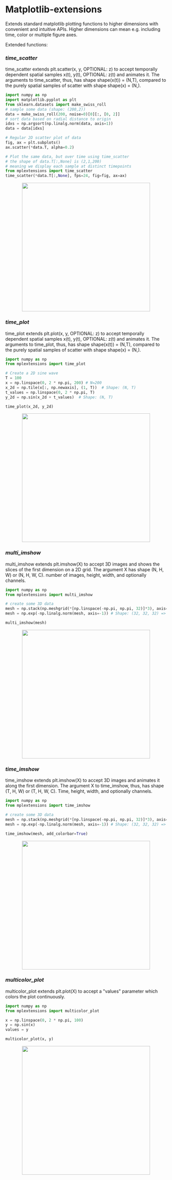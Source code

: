 # Matplotlib-extensions

Extends standard matplotlib plotting functions to higher dimensions with convenient and intuitive APIs. Higher dimensions can mean e.g. including time, color or multiple figure axes.

Extended functions:

### _time_scatter_
time_scatter extends plt.scatter(x, y, OPTIONAL: z) to accept temporally dependent spatial samples x(t), y(t), OPTIONAL: z(t) and animates it. The arguments to time_scatter, thus, has shape shape(x(t)) = (N,T), compared to the purely spatial samples of scatter with shape shape(x) = (N,).

```python
import numpy as np
import matplotlib.pyplot as plt
from sklearn.datasets import make_swiss_roll
# sample some data (shape: (200,2))
data = make_swiss_roll(200, noise=0)[0][:, [0, 2]]
# sort data based on radial distance to origin
idxs = np.argsort(np.linalg.norm(data, axis=1))
data = data[idxs]

# Regular 2D scatter plot of data
fig, ax = plt.subplots()
ax.scatter(*data.T, alpha=0.2)

# Plot the same data, but over time using time_scatter
# the shape of data.T[:,None] is (2,1,200)
# meaning we display each sample at distinct timepoints
from mplextensions import time_scatter
time_scatter(*data.T[:,None], fps=24, fig=fig, ax=ax)
```

<div align="center">
    <img src="https://github.com/user-attachments/assets/66467ae5-3b4b-4794-8a26-3c9bde07796c" width="400">
</div>


### _time_plot_
time_plot extends plt.plot(x, y, OPTIONAL: z) to accept temporally dependent spatial samples x(t), y(t), OPTIONAL: z(t) and animates it. The arguments to time_plot, thus, has shape shape(x(t)) = (N,T), compared to the purely spatial samples of scatter with shape shape(x) = (N,).

```python
import numpy as np
from mplextensions import time_plot

# Create a 2D sine wave
T = 100
x = np.linspace(0, 2 * np.pi, 200) # N=200
x_2d = np.tile(x[:, np.newaxis], (1, T))  # Shape: (N, T)
t_values = np.linspace(0, 2 * np.pi, T)
y_2d = np.sin(x_2d + t_values)  # Shape: (N, T)

time_plot(x_2d, y_2d)
```

<div align="center">
    <img src="https://github.com/user-attachments/assets/42006394-e286-49d7-8dd9-93f7aa450dc7" width="400">
</div>



### _multi_imshow_
multi_imshow extends plt.imshow(X) to accept 3D images and shows the slices of the first dimension on a 2D grid. The argument X has shape (N, H, W) or (N, H, W, C). number of images, height, width, and optionally channels.

```python
import numpy as np
from mplextensions import multi_imshow

# create some 3D data
mesh = np.stack(np.meshgrid(*[np.linspace(-np.pi, np.pi, 32)]*3), axis=-1) # Shape: (32, 32, 32, 3)
mesh = np.exp(-np.linalg.norm(mesh, axis=-1)) # Shape: (32, 32, 32) => 3D Gaussian in (T, X, Y)

multi_imshow(mesh)
```

<div align="center">
    <img src="https://github.com/user-attachments/assets/b19cad8b-0ab7-4bc7-af71-3f11e232bf1e" width="400">
</div>



### _time_imshow_
time_imshow extends plt.imshow(X) to accept 3D images and animates it along the first dimension. The argument X to time_imshow, thus, has shape (T, H, W) or (T, H, W, C). Time, height, width, and optionally channels.

```python
import numpy as np
from mplextensions import time_imshow

# create some 3D data
mesh = np.stack(np.meshgrid(*[np.linspace(-np.pi, np.pi, 32)]*3), axis=-1) # Shape: (32, 32, 32, 3)
mesh = np.exp(-np.linalg.norm(mesh, axis=-1)) # Shape: (32, 32, 32) => 3D Gaussian in (T, X, Y)

time_imshow(mesh, add_colorbar=True)
```

<div align="center">
    <img src="https://github.com/user-attachments/assets/2a443d14-d84d-422e-8631-56698dc1110c" width="400">
</div>



### _multicolor_plot_
multicolor_plot extends plt.plot(X) to accept a "values" parameter which colors the plot continuously.

```python
import numpy as np
from mplextensions import multicolor_plot

x = np.linspace(0, 2 * np.pi, 100)
y = np.sin(x)
values = y

multicolor_plot(x, y)
```

<div align="center">
    <img src="https://github.com/user-attachments/assets/4b2c54d3-a533-4c94-b596-a31fc77b6314" width="400">
</div>

